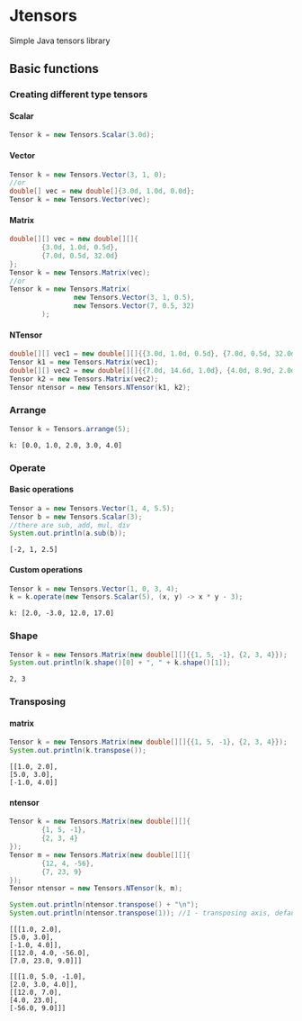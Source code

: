 # Jtensors
Simple Java tensors library

## Basic functions
### Creating different type tensors
#### Scalar
```java
Tensor k = new Tensors.Scalar(3.0d);
```
#### Vector
```java
Tensor k = new Tensors.Vector(3, 1, 0);
//or
double[] vec = new double[]{3.0d, 1.0d, 0.0d};
Tensor k = new Tensors.Vector(vec);
```
#### Matrix
```java
double[][] vec = new double[][]{
        {3.0d, 1.0d, 0.5d}, 
        {7.0d, 0.5d, 32.0d}
};
Tensor k = new Tensors.Matrix(vec);
//or
Tensor k = new Tensors.Matrix(
                new Tensors.Vector(3, 1, 0.5),
                new Tensors.Vector(7, 0.5, 32)
        );
```

#### NTensor
```java
double[][] vec1 = new double[][]{{3.0d, 1.0d, 0.5d}, {7.0d, 0.5d, 32.0d}};
Tensor k1 = new Tensors.Matrix(vec1);
double[][] vec2 = new double[][]{{7.0d, 14.6d, 1.0d}, {4.0d, 8.9d, 2.0d}};
Tensor k2 = new Tensors.Matrix(vec2);
Tensor ntensor = new Tensors.NTensor(k1, k2);
```
### Arrange
```java
Tensor k = Tensors.arrange(5);
```
```
k: [0.0, 1.0, 2.0, 3.0, 4.0]
```
### Operate
#### Basic operations
```java
Tensor a = new Tensors.Vector(1, 4, 5.5);
Tensor b = new Tensors.Scalar(3);
//there are sub, add, mul, div
System.out.println(a.sub(b));
 ```
 ```
 [-2, 1, 2.5]
 ```
#### Custom operations
```java
Tensor k = new Tensors.Vector(1, 0, 3, 4);
k = k.operate(new Tensors.Scalar(5), (x, y) -> x * y - 3);
```
```
k: [2.0, -3.0, 12.0, 17.0]
```
### Shape
```java
Tensor k = new Tensors.Matrix(new double[][]{{1, 5, -1}, {2, 3, 4}});
System.out.println(k.shape()[0] + ", " + k.shape()[1]);
```
```
2, 3
```
### Transposing
#### matrix
```java
Tensor k = new Tensors.Matrix(new double[][]{{1, 5, -1}, {2, 3, 4}});
System.out.println(k.transpose());
```
```
[[1.0, 2.0],
[5.0, 3.0],
[-1.0, 4.0]]
```
#### ntensor
```java
Tensor k = new Tensors.Matrix(new double[][]{
        {1, 5, -1}, 
        {2, 3, 4}
});
Tensor m = new Tensors.Matrix(new double[][]{
        {12, 4, -56}, 
        {7, 23, 9}
});
Tensor ntensor = new Tensors.NTensor(k, m);

System.out.println(ntensor.transpose() + "\n");
System.out.println(ntensor.transpose(1)); //1 - transposing axis, default - 0
```
```
[[[1.0, 2.0],
[5.0, 3.0],
[-1.0, 4.0]],
[[12.0, 4.0, -56.0],
[7.0, 23.0, 9.0]]]

[[[1.0, 5.0, -1.0],
[2.0, 3.0, 4.0]],
[[12.0, 7.0],
[4.0, 23.0],
[-56.0, 9.0]]]
```
